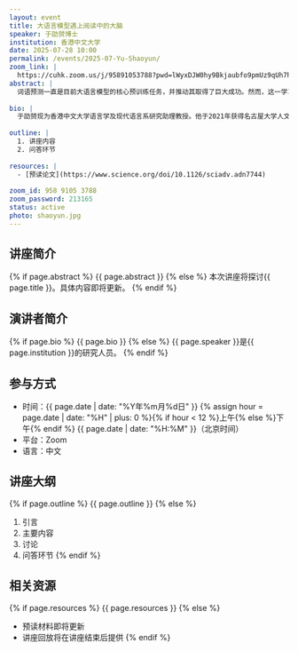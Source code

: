 ```yaml
---
layout: event
title: 大语言模型遇上阅读中的大脑
speaker: 于劭赟博士
institution: 香港中文大学
date: 2025-07-28 10:00
permalink: /events/2025-07-Yu-Shaoyun/
zoom_link: |
  https://cuhk.zoom.us/j/95891053788?pwd=lWyxDJW0hy9Bkjaubfo9pmUz9qUh7h.1
abstract: |
  词语预测一直是目前大语言模型的核心预训练任务，并推动其取得了巨大成功。然而，这一学习任务是否足以支撑大模型迈向通用人工智能，仍是学术界广泛讨论的问题。在人类的语言使用过程中，词语预测其实远不是唯一的认知机制。这一点在以阅读为代表的语篇加工中亦显而易见：我们不仅会预测词语，还需要在句子以上的层级理解语义的连贯性及逻辑关系。在本次报告中，我将首先介绍在模型训练中引入句子层级预测任务的尝试，并讨论其对模型与人脑之间的对齐带来的影响。我还将讨论，虽然大脑中的语义表征也依赖上下文信息，但与模型所使用的上下文窗口可能有本质不同。最后，模型与大脑的对齐程度也会因被试个体而异，表明模型与大脑的对齐研究中还有很多未知值得探索。
  
bio: |
  于劭赟现为香港中文大学语言学及现代语言系研究助理教授。他于2021年获得名古屋大学人文学博士学位，于2025年在香港理工大学脑、语言及计算实验室完成博士后研究。他的研究兴趣涵盖人类语言的多个基本组成部分，从基础的句法结构、具身认知，到更高层次的语篇理解。他结合计算建模、神经影像和行为实验的方法，以跨学科的视角研究这些课题。其研究成果已发表于Science Advances、 Brain and Language、Frontiers in Psychology、Language Sciences等期刊。
  
outline: |
  1. 讲座内容
  2. 问答环节
  
resources: |
  - [预读论文](https://www.science.org/doi/10.1126/sciadv.adn7744)
  
zoom_id: 958 9105 3788
zoom_password: 213165
status: active
photo: shaoyun.jpg
---
```


## 讲座简介

{% if page.abstract %}
{{ page.abstract }}
{% else %}
本次讲座将探讨{{ page.title }}。具体内容即将更新。
{% endif %}

## 演讲者简介

{% if page.bio %}
{{ page.bio }}
{% else %}
{{ page.speaker }}是{{ page.institution }}的研究人员。
{% endif %}

## 参与方式

- 时间：{{ page.date | date: "%Y年%m月%d日" }} {% assign hour = page.date | date: "%H" | plus: 0 %}{% if hour < 12 %}上午{% else %}下午{% endif %} {{ page.date | date: "%H:%M" }}（北京时间）
- 平台：Zoom
- 语言：中文

## 讲座大纲

{% if page.outline %}
{{ page.outline }}
{% else %}
1. 引言
2. 主要内容
3. 讨论
4. 问答环节
{% endif %}

## 相关资源

{% if page.resources %}
{{ page.resources }}
{% else %}
- 预读材料即将更新
- 讲座回放将在讲座结束后提供
{% endif %}
